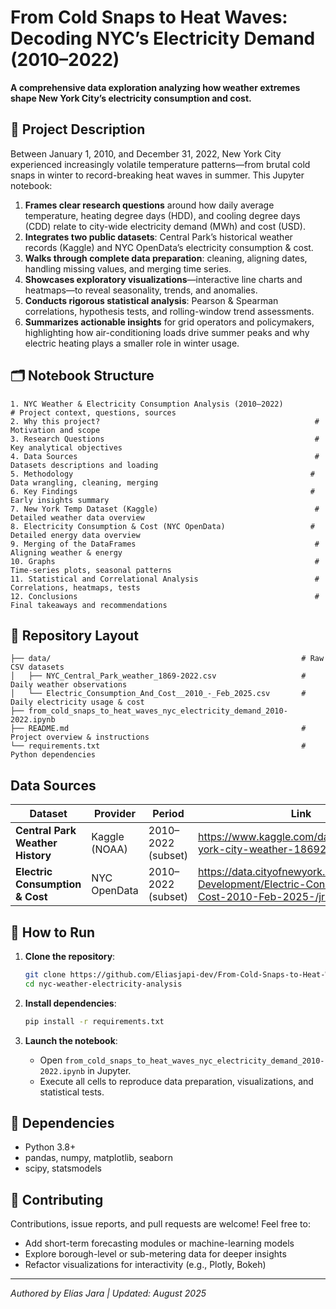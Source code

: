 # From Cold Snaps to Heat Waves: Decoding NYC’s Electricity Demand (2010–2022)

**A comprehensive data exploration analyzing how weather extremes shape New York City’s electricity consumption and cost.**

## 📖 Project Description

Between January 1, 2010, and December 31, 2022, New York City experienced increasingly volatile temperature patterns—from brutal cold snaps in winter to record-breaking heat waves in summer. This Jupyter notebook:

1. **Frames clear research questions** around how daily average temperature, heating degree days (HDD), and cooling degree days (CDD) relate to city-wide electricity demand (MWh) and cost (USD).
2. **Integrates two public datasets**: Central Park’s historical weather records (Kaggle) and NYC OpenData’s electricity consumption & cost.
3. **Walks through complete data preparation**: cleaning, aligning dates, handling missing values, and merging time series.
4. **Showcases exploratory visualizations**—interactive line charts and heatmaps—to reveal seasonality, trends, and anomalies.
5. **Conducts rigorous statistical analysis**: Pearson & Spearman correlations, hypothesis tests, and rolling-window trend assessments.
6. **Summarizes actionable insights** for grid operators and policymakers, highlighting how air-conditioning loads drive summer peaks and why electric heating plays a smaller role in winter usage.

## 🗂 Notebook Structure

```text
1. NYC Weather & Electricity Consumption Analysis (2010–2022)         # Project context, questions, sources
2. Why this project?                                                # Motivation and scope
3. Research Questions                                               # Key analytical objectives
4. Data Sources                                                     # Datasets descriptions and loading
5. Methodology                                                     # Data wrangling, cleaning, merging
6. Key Findings                                                    # Early insights summary
7. New York Temp Dataset (Kaggle)                                   # Detailed weather data overview
8. Electricity Consumption & Cost (NYC OpenData)                   # Detailed energy data overview
9. Merging of the DataFrames                                        # Aligning weather & energy
10. Graphs                                                          # Time-series plots, seasonal patterns
11. Statistical and Correlational Analysis                          # Correlations, heatmaps, tests
12. Conclusions                                                     # Final takeaways and recommendations
```

## 📂 Repository Layout

```
├── data/                                                        # Raw CSV datasets
│   ├── NYC_Central_Park_weather_1869-2022.csv                   # Daily weather observations
│   └── Electric_Consumption_And_Cost__2010_-_Feb_2025.csv       # Daily electricity usage & cost
├── from_cold_snaps_to_heat_waves_nyc_electricity_demand_2010-2022.ipynb
├── README.md                                                    # Project overview & instructions
└── requirements.txt                                             # Python dependencies
```

## Data Sources

| Dataset                         | Provider               | Period                 | Link                                                                                         |
|---------------------------------|------------------------|------------------------|----------------------------------------------------------------------------------------------|
| **Central Park Weather History**| Kaggle (NOAA)          | 2010–2022 (subset)     | https://www.kaggle.com/danbraswell/new-york-city-weather-18692022                           |
| **Electric Consumption & Cost** | NYC OpenData           | 2010–2022 (subset)     | https://data.cityofnewyork.us/Housing-Development/Electric-Consumption-And-Cost-2010-Feb-2025-/jr24-e7cr |

## 🚀 How to Run

1. **Clone the repository**:

   ```bash
   git clone https://github.com/Eliasjapi-dev/From-Cold-Snaps-to-Heat-Waves-Decoding-NYC-s-2010-2025-Electricity-Demand.git
   cd nyc-weather-electricity-analysis
   ```
2. **Install dependencies**:

   ```bash
   pip install -r requirements.txt
   ```
3. **Launch the notebook**:

   * Open `from_cold_snaps_to_heat_waves_nyc_electricity_demand_2010-2022.ipynb` in Jupyter.
   * Execute all cells to reproduce data preparation, visualizations, and statistical tests.

## 🧰 Dependencies

* Python 3.8+
* pandas, numpy, matplotlib, seaborn
* scipy, statsmodels

## 🤝 Contributing

Contributions, issue reports, and pull requests are welcome! Feel free to:

* Add short-term forecasting modules or machine-learning models
* Explore borough-level or sub-metering data for deeper insights
* Refactor visualizations for interactivity (e.g., Plotly, Bokeh)

---

*Authored by Elías Jara | Updated: August 2025*

